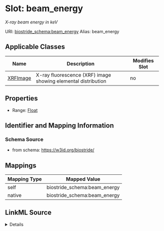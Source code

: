 

# Slot: beam_energy 


_X-ray beam energy in keV_





URI: [biostride_schema:beam_energy](https://w3id.org/biostride/schema/beam_energy)
Alias: beam_energy

<!-- no inheritance hierarchy -->





## Applicable Classes

| Name | Description | Modifies Slot |
| --- | --- | --- |
| [XRFImage](XRFImage.md) | X-ray fluorescence (XRF) image showing elemental distribution |  no  |






## Properties

* Range: [Float](Float.md)




## Identifier and Mapping Information






### Schema Source


* from schema: https://w3id.org/biostride/




## Mappings

| Mapping Type | Mapped Value |
| ---  | ---  |
| self | biostride_schema:beam_energy |
| native | biostride_schema:beam_energy |




## LinkML Source

<details>
```yaml
name: beam_energy
description: X-ray beam energy in keV
from_schema: https://w3id.org/biostride/
rank: 1000
alias: beam_energy
owner: XRFImage
domain_of:
- XRFImage
range: float

```
</details>